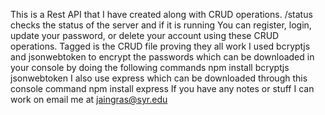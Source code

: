 This is a Rest API that I have created along with CRUD operations.
/status checks the status of the server and if it is running
You can register, login, update your password, or delete your account using these CRUD operations.
Tagged is the CRUD file proving they all work
I used bcryptjs and jsonwebtoken to encrypt the passwords which can be downloaded in your console by doing the following commands
npm install bcryptjs jsonwebtoken
I also use express which can be downloaded through this console command
npm install express
If you have any notes or stuff I can work on email me at jaingras@syr.edu

